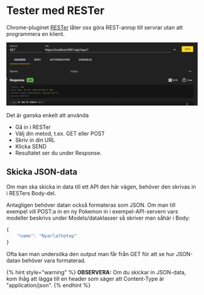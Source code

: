 # Tester med RESTer

Chrome-pluginet [RESTer](https://chrome.google.com/webstore/detail/rester/eejfoncpjfgmeleakejdcanedmefagga) låter oss göra REST-anrop till servrar utan att programmera en klient.

![](../../../.gitbook/assets/image%20%2828%29.png)

Det är ganska enkelt att använda

* Gå in i RESTer
* Välj din metod, t.ex. GET eller POST
* Skriv in din URL
* Klicka SEND
* Resultatet ser du under Response.

## Skicka JSON-data

Om man ska skicka in data till ett API den här vägen, behöver den skrivas in i RESTers Body-del. 

Antagligen behöver datan också formateras som JSON. Om man till exempel vill POST:a in en ny Pokemon in i exempel-API-servern vars modeller beskrivs under Models/dataklasser så skriver man såhär i Body:

```javascript
{
    "name": "Nyarlathotep"
}
```

Ofta kan man undersöka den output man får från GET för att se hur JSON-datan behöver vara formaterad.

{% hint style="warning" %}
**OBSERVERA:** Om du skickar in JSON-data, kom ihåg att lägga till en header som säger att Content-Type är "application/json".
{% endhint %}

